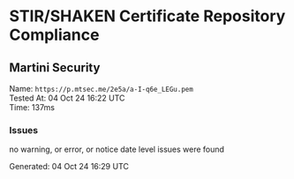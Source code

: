 # STIR/SHAKEN Certificate Repository Compliance

## Martini Security

Name: `https://p.mtsec.me/2e5a/a-I-q6e_LEGu.pem`\
Tested At: 04 Oct 24 16:22 UTC\
Time: 137ms

### Issues

no warning, or error, or notice date level issues were found

Generated: 04 Oct 24 16:29 UTC